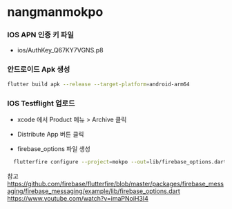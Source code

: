 # nangmanmokpo

### IOS APN 인증 키 파일

- ios/AuthKey_Q67KY7VGNS.p8

### 안드로이드 Apk 생성
```bash
flutter build apk --release --target-platform=android-arm64 
```

### IOS Testflight 업로드

- xcode 에서 Product 메뉴 > Archive 클릭 
- Distribute App 버튼 클릭 



- firebase_options 파일 생성
```bash
  flutterfire configure --project=mokpo --out=lib/firebase_options.dart --ios-bundle-id=im.ureca.nangmanmokpo --android-app-id=im.ureca.nangmanmokpo 
```


참고
https://github.com/firebase/flutterfire/blob/master/packages/firebase_messaging/firebase_messaging/example/lib/firebase_options.dart
https://www.youtube.com/watch?v=imaPNoiH3I4



